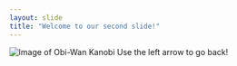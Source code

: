 ```yaml
---
layout: slide
title: "Welcome to our second slide!"
---
```

![Image of Obi-Wan Kanobi](https://i.redd.it/8hkekbti9a221.jpg)
Use the left arrow to go back!
